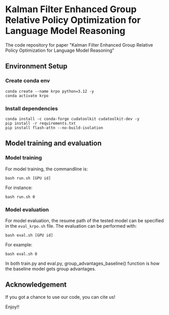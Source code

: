 # Kalman Filter Enhanced Group Relative Policy Optimization for Language Model Reasoning

The code repository for paper "Kalman Filter Enhanced Group Relative Policy Optimization for Language Model Reasoning"

## Environment Setup
### Create conda env

```
conda create --name krpo python=3.12 -y
conda activate krpo
```

### Install dependencies

```
conda install -c conda-forge cudatoolkit cudatoolkit-dev -y
pip install -r requirements.txt
pip install flash-attn --no-build-isolation
```

## Model training and evaluation
### Model training

For model training, the commandline is:

```commandline
bash run.sh [GPU id]
```

For instance:

```commandline
bash run.sh 0
```

### Model evaluation

For model evaluation, the resume path of the tested model can be specified in the `eval_krpo.sh` file. The evaluation can be performed with:

```commandline
bash eval.sh [GPU id]
```

For example:

```commandline
bash eval.sh 0
```

In both train.py and eval.py, group_advantages_baseline() function is how the baseline model gets group advantages.

## Acknowledgement

If you got a chance to use our code, you can cite us!

Enjoy!!
